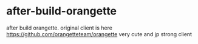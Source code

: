 # after-build-orangette
after build orangette.
original client is here https://github.com/orangetteteam/orangette
very cute and jp strong client
